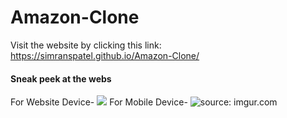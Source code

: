 # Amazon-Clone
Visit the website by clicking this link: <a>https://simranspatel.github.io/Amazon-Clone/</a>

<h4>Sneak peek at the webs</h4>
For Website Device-
<img src="https://i.imgur.com/xbbz8LL.png" >
For Mobile Device-
<img src="https://i.imgur.com/SwBxNHt.png" title="source: imgur.com" />
